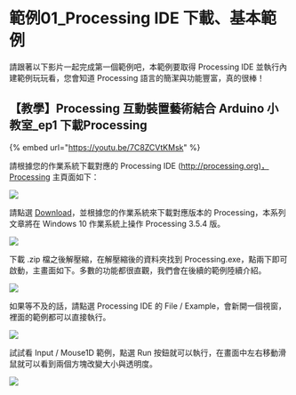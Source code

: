 # 範例01\_Processing IDE 下載、基本範例

請跟著以下影片一起完成第一個範例吧，本範例要取得 Processing IDE 並執行內建範例玩玩看，您會知道 Processing 語言的簡潔與功能豐富，真的很棒！

## 【教學】Processing 互動裝置藝術結合 Arduino 小教室\_ep1 下載Processing

{% embed url="https://youtu.be/7C8ZCVtKMsk" %}

請根據您的作業系統下載對應的 Processing IDE ([http://processing.org)，Processing](http://processing.org\),processing) 主頁面如下：

![](../../.gitbook/assets/processing_arduino_ex01\_01.png)

請點選 [Download](https://processing.org/download/)，並根據您的作業系統來下載對應版本的 Processing，本系列文章將在 Windows 10 作業系統上操作 Processing 3.5.4 版。

![](../../.gitbook/assets/processing_arduino_ex01\_02.png)

下載 .zip 檔之後解壓縮，在解壓縮後的資料夾找到 Processing.exe，點兩下即可啟動，主畫面如下。多數的功能都很直觀，我們會在後續的範例陸續介紹。

![](../../.gitbook/assets/processing_arduino_ex01\_03.png)

如果等不及的話，請點選 Processing IDE 的 File / Example，會新開一個視窗，裡面的範例都可以直接執行。

![](../../.gitbook/assets/processing_arduino_ex01\_04.png)

試試看 Input / Mouse1D 範例，點選 Run 按鈕就可以執行，在畫面中左右移動滑鼠就可以看到兩個方塊改變大小與透明度。

![](../../.gitbook/assets/processing_arduino_ex01\_05.png)
